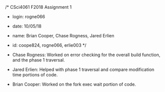 /* CSci4061 F2018 Assignment 1
* login: rogne066
* date:  10/05/18
* name:  Brian Cooper, Chase Rogness, Jared Erlien
* id:      coope824,     rogne066,      erlie003   */

* Chase Rogness: Worked on error checking for the overall build function, and the phase 1 traversal.
* Jared Erlien: Helped with phase 1 traversal and compare modification time portions of code.
* Brian Cooper: Worked on the fork exec wait portion of code.
